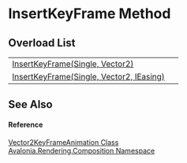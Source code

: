 # InsertKeyFrame Method


## Overload List
<table>
<tr>
<td><a href="M_Avalonia_Rendering_Composition_Vector2KeyFrameAnimation_InsertKeyFrame_1">InsertKeyFrame(Single, Vector2)</a></td>
<td> </td>
</tr>
<tr>
<td><a href="M_Avalonia_Rendering_Composition_Vector2KeyFrameAnimation_InsertKeyFrame">InsertKeyFrame(Single, Vector2, IEasing)</a></td>
<td> </td>
</tr>
</table>

## See Also


#### Reference
<a href="T_Avalonia_Rendering_Composition_Vector2KeyFrameAnimation">Vector2KeyFrameAnimation Class</a>  
<a href="N_Avalonia_Rendering_Composition">Avalonia.Rendering.Composition Namespace</a>  
